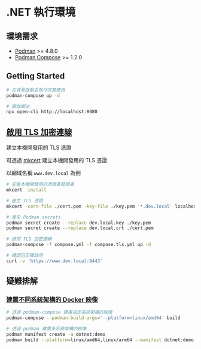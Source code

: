 # .NET 執行環境

## 環境需求

- [Podman](https://podman.io/) >= 4.8.0
- [Podman Compose](https://github.com/containers/podman-compose) >= 1.2.0

## Getting Started

```sh
# 在背景啟動並執行完整應用
podman-compose up -d

# 開啟網站
npx open-cli http://localhost:8080
```

## [啟用 TLS 加密連線](https://github.com/dotnet/dotnet-docker/blob/main/samples/host-aspnetcore-https.md)

建立本機開發用的 TLS 憑證

可透過 [mkcert](https://github.com/FiloSottile/mkcert) 建立本機開發用的 TLS 憑證

以網域名稱 `www.dev.local` 為例

```sh
# 安裝本機開發用的憑證簽發證書
mkcert -install

# 產生 TLS 憑證
mkcert -cert-file ./cert.pem -key-file ./key.pem '*.dev.local' localhost

# 產生 Podman secrets
podman secret create --replace dev.local.key ./key.pem
podman secret create --replace dev.local.crt ./cert.pem

# 啟用 TLS 加密連線
podman-compose -f compose.yml -f compose.tls.yml up -d

# 確認已正確啟用
curl -v 'https://www.dev.local:8443'
```

## 疑難排解

### [建置不同系統架構的 Docker 映像](https://developers.redhat.com/articles/2023/11/03/how-build-multi-architecture-container-images#podman)

```sh
# 透過 podman-compose 建置指定系統架構的映像
podman-compose --podman-build-args='--platform=linux/amd64' build

# 透過 podman 建置多系統架構的映像
podman manifest create -a dotnet:demo
podman build --platform=linux/amd64,linux/arm64 --manifest dotnet:demo ./demo
```
